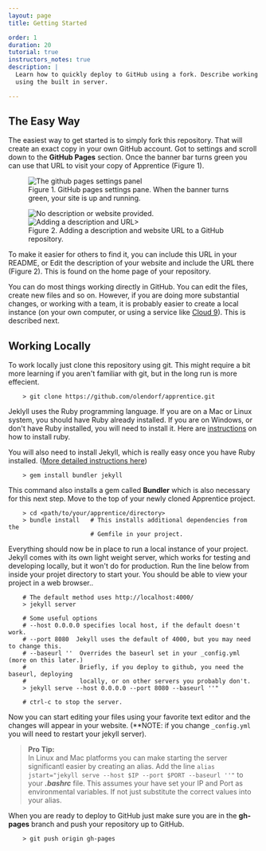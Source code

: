 ```yaml
---
layout: page
title: Getting Started

order: 1
duration: 20
tutorial: true
instructors_notes: true
description: |
  Learn how to quickly deploy to GitHub using a fork. Describe working locally,
  using the built in server.

---
```


## The Easy Way

The easiest way to get started is to simply fork this repository. That will
create an exact copy in your own GitHub account. Got to settings and scroll
down to the **GitHub Pages** section. Once the banner bar turns green you 
can use that URL to visit your copy of Apprentice (Figure 1).

<div class="row fig-array">
    <div class="col col-lg">
        <figure>
          <img src="{{ site.baseurl }}/assets/img/getting_started/ghpages_settings.png" alt="The github pages settings panel"/>
          <figcaption>Figure 1. GitHub pages settings pane. When the banner turns green, your site is up and running.</figcaption>
        </figure>
    </div>
    <div class="col col-md">
      <figure>
        <div class="row fig-array">
          <div class="col col-lg">
            <img src="{{ site.baseurl }}/assets/img/getting_started/no_desc.png" alt="No description or website provided."/>
          </div>
        </div>
        <div class="row fig-array">
          <div class="col col-lg">
            <img src="{{ site.baseurl }}/assets/img/getting_started/edit_desc.png" alt="Adding a description and URL>"/>
          </div>
        </div>
        <figcaption>Figure 2. Adding a description and website URL to a GitHub repository.</figcaption>
      </figure>
    </div>
</div>



To make it easier for others to find it, you can include this URL in your README,
or Edit the description of your website and include the URL there (Figure 2). 
This is found on the home page of your repository.

You can do most things working directly in GitHub. You can edit the files, create
new files and so on. However, if you are doing more substantial changes, or
working with a team, it is probably easier to create a local instance (on
your own computer, or using a service like [Cloud 9](https://c9.io/rob_0)).
This is described next.

## Working Locally

To work locally just clone this repository using git. This might require a bit
more learning if you aren't familiar with git, but in the long run is 
more effecient.

```
    > git clone https://github.com/olendorf/apprentice.git
```

Jeklyll uses the Ruby programming language. If you are on a Mac or Linux system, 
you should have Ruby already installed. If you are on Windows, or don't have 
Ruby installed, you will need to install it. Here are [instructions](https://www.ruby-lang.org/en/documentation/installation/)
on how to install ruby.

You will also need to install Jekyll, which is really easy once you have Ruby 
installed. ([More detailed instructions here](https://jekyllrb.com/docs/installation/))

```
    > gem install bundler jekyll
```

This command also installs a gem called **Bundler** which is also necessary 
for this next step. Move to the top of your newly cloned Apprentice project.

```
    > cd <path/to/your/apprentice/directory>
    > bundle install   # This installs additional dependencies from the 
                       # Gemfile in your project.
```

Everything should now be in place to run a local instance of your project. 
Jekyll comes with its own light weight server, which works for testing and 
developing locally, but it won't do for production. Run the line 
below from inside your projet directory to start your. You should be able to 
view your project in a web browser.. 

```
    # The default method uses http://localhost:4000/
    > jekyll server
    
    # Some useful options
    # --host 0.0.0.0 specifies local host, if the default doesn't work.
    # --port 8080  Jekyll uses the default of 4000, but you may need to change this.
    # --baseurl ''  Overrides the baseurl set in your _config.yml (more on this later.)
    #               Briefly, if you deploy to github, you need the baseurl, deploying
    #               locally, or on other servers you probably don't.
    > jekyll serve --host 0.0.0.0 --port 8080 --baseurl ''"
    
    # ctrl-c to stop the server.
```

Now you can start editing your files using your favorite text editor and the
changes will appear in your website. (**NOTE: if you change `_config.yml` 
you will need to restart your jekyll server).

> **Pro Tip:**  
> In Linux and Mac platforms you can make starting the server significantl easier by
> creating an alias. Add the line `alias jstart="jekyll serve --host $IP --port $PORT --baseurl ''"` to
> your **_.bashrc_** file. This assumes your have set your IP and Port as environmental variables. If not
> just substitute the correct values into your alias.


When you are ready to deploy to GitHub just make sure you are in the 
**gh-pages** branch and push your repository up to GitHub.

```
    > git push origin gh-pages
```









